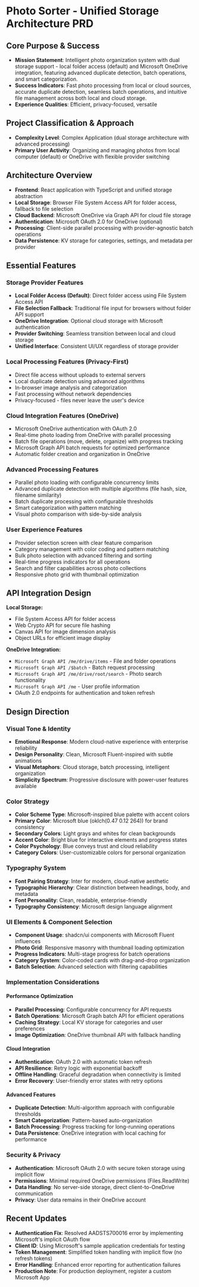 # Photo Sorter - Unified Storage Architecture PRD

## Core Purpose & Success
- **Mission Statement**: Intelligent photo organization system with dual storage support - local folder access (default) and Microsoft OneDrive integration, featuring advanced duplicate detection, batch operations, and smart categorization.
- **Success Indicators**: Fast photo processing from local or cloud sources, accurate duplicate detection, seamless batch operations, and intuitive file management across both local and cloud storage.
- **Experience Qualities**: Efficient, privacy-focused, versatile

## Project Classification & Approach
- **Complexity Level**: Complex Application (dual storage architecture with advanced processing)
- **Primary User Activity**: Organizing and managing photos from local computer (default) or OneDrive with flexible provider switching

## Architecture Overview
- **Frontend**: React application with TypeScript and unified storage abstraction
- **Local Storage**: Browser File System Access API for folder access, fallback to file selection
- **Cloud Backend**: Microsoft OneDrive via Graph API for cloud file storage
- **Authentication**: Microsoft OAuth 2.0 for OneDrive (optional)
- **Processing**: Client-side parallel processing with provider-agnostic batch operations
- **Data Persistence**: KV storage for categories, settings, and metadata per provider

## Essential Features

### Storage Provider Features
- **Local Folder Access (Default)**: Direct folder access using File System Access API
- **File Selection Fallback**: Traditional file input for browsers without folder API support
- **OneDrive Integration**: Optional cloud storage with Microsoft authentication
- **Provider Switching**: Seamless transition between local and cloud storage
- **Unified Interface**: Consistent UI/UX regardless of storage provider

### Local Processing Features (Privacy-First)
- Direct file access without uploads to external servers
- Local duplicate detection using advanced algorithms
- In-browser image analysis and categorization
- Fast processing without network dependencies
- Privacy-focused - files never leave the user's device

### Cloud Integration Features (OneDrive)
- Microsoft OneDrive authentication with OAuth 2.0
- Real-time photo loading from OneDrive with parallel processing
- Batch file operations (move, delete, organize) with progress tracking
- Microsoft Graph API batch requests for optimized performance
- Automatic folder creation and organization in OneDrive

### Advanced Processing Features  
- Parallel photo loading with configurable concurrency limits
- Advanced duplicate detection with multiple algorithms (file hash, size, filename similarity)
- Batch duplicate processing with configurable thresholds
- Smart categorization with pattern matching
- Visual photo comparison with side-by-side analysis

### User Experience Features
- Provider selection screen with clear feature comparison
- Category management with color coding and pattern matching
- Bulk photo selection with advanced filtering and sorting
- Real-time progress indicators for all operations
- Search and filter capabilities across photo collections
- Responsive photo grid with thumbnail optimization

## API Integration Design
**Local Storage:**
- File System Access API for folder access
- Web Crypto API for secure file hashing
- Canvas API for image dimension analysis
- Object URLs for efficient image display

**OneDrive Integration:**
- `Microsoft Graph API /me/drive/items` - File and folder operations
- `Microsoft Graph API /$batch` - Batch request processing
- `Microsoft Graph API /me/drive/root/search` - Photo search functionality
- `Microsoft Graph API /me` - User profile information
- OAuth 2.0 endpoints for authentication and token refresh

## Design Direction

### Visual Tone & Identity
- **Emotional Response**: Modern cloud-native experience with enterprise reliability
- **Design Personality**: Clean, Microsoft Fluent-inspired with subtle animations
- **Visual Metaphors**: Cloud storage, batch processing, intelligent organization
- **Simplicity Spectrum**: Progressive disclosure with power-user features available

### Color Strategy
- **Color Scheme Type**: Microsoft-inspired blue palette with accent colors
- **Primary Color**: Microsoft blue (oklch(0.47 0.12 264)) for brand consistency
- **Secondary Colors**: Light grays and whites for clean backgrounds
- **Accent Color**: Bright blue for interactive elements and progress states
- **Color Psychology**: Blue conveys trust and cloud reliability
- **Category Colors**: User-customizable colors for personal organization

### Typography System
- **Font Pairing Strategy**: Inter for modern, cloud-native aesthetic
- **Typographic Hierarchy**: Clear distinction between headings, body, and metadata
- **Font Personality**: Clean, readable, enterprise-friendly
- **Typography Consistency**: Microsoft design language alignment

### UI Elements & Component Selection
- **Component Usage**: shadcn/ui components with Microsoft Fluent influences
- **Photo Grid**: Responsive masonry with thumbnail loading optimization
- **Progress Indicators**: Multi-stage progress for batch operations
- **Category System**: Color-coded cards with drag-and-drop organization
- **Batch Selection**: Advanced selection with filtering capabilities

### Implementation Considerations

#### Performance Optimization
- **Parallel Processing**: Configurable concurrency for API requests
- **Batch Operations**: Microsoft Graph batch API for efficient operations
- **Caching Strategy**: Local KV storage for categories and user preferences
- **Image Optimization**: OneDrive thumbnail API with fallback handling

#### Cloud Integration
- **Authentication**: OAuth 2.0 with automatic token refresh
- **API Resilience**: Retry logic with exponential backoff
- **Offline Handling**: Graceful degradation when connectivity is limited
- **Error Recovery**: User-friendly error states with retry options

#### Advanced Features
- **Duplicate Detection**: Multi-algorithm approach with configurable thresholds
- **Smart Categorization**: Pattern-based auto-organization
- **Batch Processing**: Progress tracking for long-running operations
- **Data Persistence**: OneDrive integration with local caching for performance

### Security & Privacy
- **Authentication**: Microsoft OAuth 2.0 with secure token storage using implicit flow
- **Permissions**: Minimal required OneDrive permissions (Files.ReadWrite)
- **Data Handling**: No server-side storage, direct client-to-OneDrive communication
- **Privacy**: User data remains in their OneDrive account

## Recent Updates
- **Authentication Fix**: Resolved AADSTS700016 error by implementing Microsoft's implicit OAuth flow
- **Client ID**: Using Microsoft's sample application credentials for testing
- **Token Management**: Simplified token handling with implicit flow (no refresh tokens)
- **Error Handling**: Enhanced error reporting for authentication failures
- **Production Note**: For production deployment, register a custom Microsoft App
